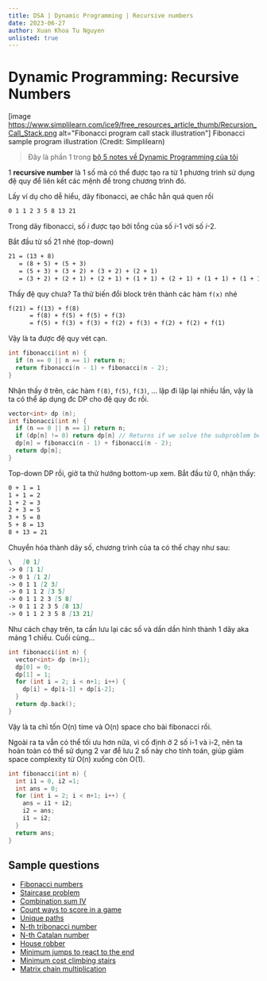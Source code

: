 ```yaml
---
title: DSA | Dynamic Programming | Recursive numbers
date: 2023-06-27
author: Xuan Khoa Tu Nguyen
unlisted: true
---
```


# Dynamic Programming: Recursive Numbers

[image https://www.simplilearn.com/ice9/free_resources_article_thumb/Recursion_Call_Stack.png alt="Fibonacci program call stack illustration"]
    Fibonacci sample program illustration (Credit: Simplilearn)

> Đây là phần 1 trong [bộ 5 notes về Dynamic Programming của tôi](/dsa/dynamic-programming)

1 **recursive number** là 1 số mà có thể được tạo ra từ 1 phương trình sử dụng đệ quy để liên kết
các mệnh đề trong chương trình đó.

Lấy ví dụ cho dễ hiểu, dãy fibonacci, ae chắc hẳn quá quen rồi

```md
0 1 1 2 3 5 8 13 21
```

Trong dãy fibonacci, số *i* được tạo bởi tổng của số *i*-1 với số *i*-2.

Bắt đầu từ số 21 nhé (top-down)

```md
21 = (13 + 8)
   = (8 + 5) + (5 + 3)
   = (5 + 3) + (3 + 2) + (3 + 2) + (2 + 1)
   = (3 + 2) + (2 + 1) + (2 + 1) + (1 + 1) + (2 + 1) + (1 + 1) + (1 + 1) + (1 + 0)
```

Thấy đệ quy chưa?
Ta thử biến đổi block trên thành các hàm `f(x)` nhé

```md
f(21) = f(13) + f(8)
      = f(8) + f(5) + f(5) + f(3)
      = f(5) + f(3) + f(3) + f(2) + f(3) + f(2) + f(2) + f(1)
```

Vậy là ta được đệ quy vét cạn.

```cpp
int fibonacci(int n) {
  if (n == 0 || n == 1) return n;
  return fibonacci(n - 1) + fibonacci(n - 2);
}
```

Nhận thấy ở trên, các hàm `f(8)`, `f(5)`, `f(3)`, ... lặp đi lặp lại nhiều lần, vậy là ta có thể áp
dụng đc DP cho đệ quy đc rồi.

```cpp
vector<int> dp (n);
int fibonacci(int n) {
  if (n == 0 || n == 1) return n;
  if (dp[n] != 0) return dp[n] // Returns if we solve the subproblem before
  dp[n] = fibonacci(n - 1) + fibonacci(n - 2);
  return dp[n];
}
```

Top-down DP rồi, giờ ta thử hướng bottom-up xem. Bắt đầu từ 0, nhận thấy:

```md
0 + 1 = 1
1 + 1 = 2
1 + 2 = 3
2 + 3 = 5
3 + 5 = 8
5 + 8 = 13
8 + 13 = 21
```

Chuyển hóa thành dãy số, chương trình của ta có thể chạy như sau:

```md
\   [0 1]
-> 0 [1 1]
-> 0 1 [1 2]
-> 0 1 1 [2 3]
-> 0 1 1 2 [3 5]
-> 0 1 1 2 3 [5 8]
-> 0 1 1 2 3 5 [8 13]
-> 0 1 1 2 3 5 8 [13 21]
```

Như cách chạy trên, ta cần lưu lại các số và dần dần hình thành 1 dãy aka mảng 1 chiều. Cuối cùng...

```cpp
int fibonacci(int n) {
  vector<int> dp (n+1);
  dp[0] = 0;
  dp[1] = 1;
  for (int i = 2; i < n+1; i++) {
    dp[i] = dp[i-1] + dp[i-2];
  }
  return dp.back();
}
```

Vậy là ta chỉ tốn O(n) time và O(n) space cho bài fibonacci rồi.

Ngoài ra ta vẫn có thể tối ưu hơn nữa, vì cố định ở 2 số i-1 và i-2, nên ta hoàn toàn có thể sử dụng
2 var để lưu 2 số này cho tính toán, giúp giảm space complexity từ O(n) xuống còn O(1).

```cpp
int fibonacci(int n) {
  int i1 = 0, i2 =1;
  int ans = 0;
  for (int i = 2; i < n+1; i++) {
    ans = i1 + i2;
    i2 = ans;
    i1 = i2;
  }
  return ans;
}
```

## Sample questions

- [Fibonacci numbers](https://leetcode.com/problems/fibonacci-number/)
- [Staircase problem](https://leetcode.com/problems/climbing-stairs/)
- [Combination sum IV](https://leetcode.com/problems/combination-sum-iv/)
- [Count ways to score in a game](https://www.geeksforgeeks.org/count-number-ways-reach-given-score-game/)
- [Unique paths](https://leetcode.com/problems/unique-paths/)
- [N-th tribonacci number](https://leetcode.com/problems/n-th-tribonacci-number/)
- [N-th Catalan number](https://www.geeksforgeeks.org/program-nth-catalan-number/)
- [House robber](https://leetcode.com/problems/house-robber/)
- [Minimum jumps to react to the end](https://leetcode.com/problems/jump-game-ii/)
- [Minimum cost climbing stairs](https://leetcode.com/problems/min-cost-climbing-stairs/)
- [Matrix chain multiplication](https://www.geeksforgeeks.org/matrix-chain-multiplication-dp-8/)
